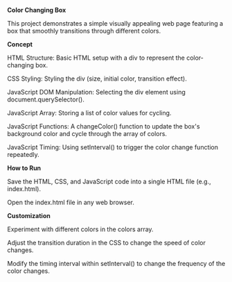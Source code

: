 **Color Changing Box**

This project demonstrates a simple visually appealing web page featuring a box that smoothly transitions through different colors.

**Concept**

HTML Structure: Basic HTML setup with a div to represent the color-changing box.

CSS Styling: Styling the div (size, initial color, transition effect).

JavaScript DOM Manipulation: Selecting the div element using document.querySelector().

JavaScript Array: Storing a list of color values for cycling.

JavaScript Functions: A changeColor() function to update the box's background color and cycle through the array of colors.

JavaScript Timing: Using setInterval() to trigger the color change function repeatedly.

**How to Run**

Save the HTML, CSS, and JavaScript code into a single HTML file (e.g., index.html).

Open the index.html file in any web browser.

**Customization**

Experiment with different colors in the colors array.

Adjust the transition duration in the CSS to change the speed of color changes.

Modify the timing interval within setInterval() to change the frequency of the color changes.
